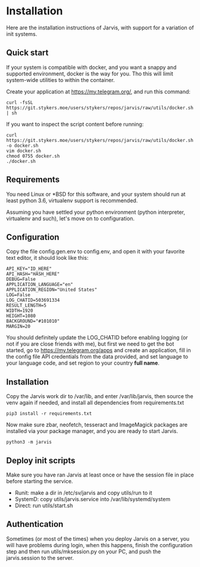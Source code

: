 # Installation

Here are the installation instructions of Jarvis, with support
 for a variation of init systems.

## Quick start
If your system is compatible with docker, and you want a 
snappy and supported environment, docker is the way for you.
Tho this will limit system-wide utilities to within the container.

Create your application at https://my.telegram.org/, and 
run this command:
```shell script
curl -fsSL https://git.stykers.moe/users/stykers/repos/jarvis/raw/utils/docker.sh | sh
```
If you want to inspect the script content before running:
```shell script
curl https://git.stykers.moe/users/stykers/repos/jarvis/raw/utils/docker.sh -o docker.sh
vim docker.sh
chmod 0755 docker.sh
./docker.sh
```

## Requirements
You need Linux or *BSD for this software, and your system
 should run at least python 3.6, virtualenv support is
  recommended.

Assuming you have settled your python environment (python
 interpreter, virtualenv and such), let's move on to
  configuration.

## Configuration
Copy the file config.gen.env to config.env, and open it with
 your favorite text editor, it should look like this:
```.env
API_KEY="ID_HERE"
API_HASH="HASH_HERE"
DEBUG=False
APPLICATION_LANGUAGE="en"
APPLICATION_REGION="United States"
LOG=False
LOG_CHATID=503691334
RESULT_LENGTH=5
WIDTH=1920
HEIGHT=1080
BACKGROUND="#101010"
MARGIN=20
```
You should definitely update the LOG_CHATID before enabling
 logging (or not if you are close friends with me), but first
 we need to get the bot started, go to
 https://my.telegram.org/apps and create an application,
 fill in the config file API credentials from the data
 provided, and set language to your language code,
 and set region to your country **full name**.

## Installation
Copy the Jarvis work dir to /var/lib, and enter
 /var/lib/jarvis, then source the venv again if needed,
 and install all dependencies from requirements.txt
```shell script
pip3 install -r requirements.txt
```
Now make sure zbar, neofetch, tesseract and ImageMagick
 packages are installed via your package manager, and you
 are ready to start Jarvis.
```shell script
python3 -m jarvis
```

## Deploy init scripts
Make sure you have ran Jarvis at least once or have the
 session file in place before starting the service.
- Runit: make a dir in /etc/sv/jarvis and copy utils/run to
 it
- SystemD: copy utils/jarvis.service into /var/lib/systemd/system
- Direct: run utils/start.sh

## Authentication
Sometimes (or most of the times) when you deploy Jarvis on
 a server, you will have problems during login, when this
 happens, finish the configuration step and then run
 utils/mksession.py on your PC, and push the jarvis.session
 to the server.